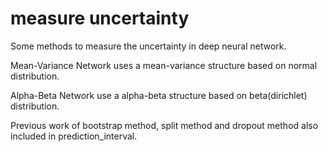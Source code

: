 # measure uncertainty

Some methods to measure the uncertainty in deep neural network.

Mean-Variance Network uses a mean-variance structure based on normal distribution.

Alpha-Beta Network use a alpha-beta structure based on beta(dirichlet) distribution.

Previous work of bootstrap method, split method and dropout method also included in prediction_interval.


